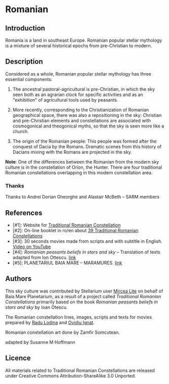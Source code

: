 # Romanian

## Introduction

Romania is a land in southeast Europe. Romanian popular stellar mythology is a mixture of several historical epochs from pre-Christian to modern.

## Description

Considered as a whole, Romanian popular stellar mythology has three essential components:

 1) The ancestral pastoral-agricultural is pre-Christian, in which the sky seen both as an agrarian clock for specific activities and as an "exhibition" of agricultural tools used by peasants.

 2) More recently, corresponding to the Christianization of Romanian geographical space, there was also a repositioning in the sky: Christian and pre-Christian elements and constellations are associated with cosmogonical and theogonical myths, so that the sky is seen more like a church.

 3) The origin of the Romanian people: This people was formed after the conquest of Dacia by the Romans. Dramatic scenes from this history of Dacians mixing with the Romans are projected in the sky.

__Note__: One of the differences between the Romanian from the modern sky culture is in the constellation of Orion, the Hunter. There are four traditional Romanian constellations overlapping in this modern constellation area.

### Thanks

Thanks to Andrei Dorian Gheorghe and Alastair McBeth – SARM members

## References

- [#1]: Website for [Traditional Romanian Constellation](http://www.crt-ro.com)
- [#2]: On-line booklet in ro/en about [39 Traditional Romanian Constellations](http://www.slideshare.net/planetariubm/broura-constelaii-romanesti-tradiionale)
- [#3]: 30 seconds movies made from scripts and with subtitle in English. [Video on YouTube](http://www.youtube.com/playlist?list=PLwaYDxThuSyGt1Pw55UxfI9802pq5fFro)
- [#4]: _Romanian peasants beliefs in stars and sky_ – Translation of texts adapted from Ion Ottescu. [link](http://www.sarm.ro/newsite/index.php?id=1&zi=29&luna=12&an=2009&act=news)
- [#5]: PLANETARIUL BAIA MARE – MARAMURES. [link](http://planetariubm.ro/)

## Authors

This sky culture was contributed by Stellarium user [Mircea Lite](mailto:MirceaLite@yahoo.com) on behalf of Baia Mare Planetarium, as a result of a project called _Traditional Romanian Constellations_ primarily based on the book _Romanian peasants beliefs in stars and sky_ by Ioan Otescu.

The Romanian constellation lines, images, scripts and texts for movies prepared by [Radu Lodina](mailto:rlodina@gmail.com) and [Ovidiu Ignat](mailto:OviIgnat@yahoo.com).

Romanian constellation art done by Zamfir Somcutean.

adapted by Susanne M Hoffmann

## Licence

All materials related to Traditional Romanian Constellations are released under Creative Commons Attribution-ShareAlike 3.0 Unported.
